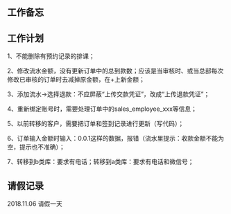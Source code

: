 
## 工作备忘


## 工作计划
1、不能删除有预约记录的排课；

2、修改流水金额，没有更新订单中的总到款数；应该是当审核时、或当总部每次修改已审核的订单时去减掉原金额，在+上新金额；

3、添加流水->选择退款：不应屏蔽“上传交款凭证”，改成“上传退款凭证”；

4、重新绑定账号时，需要处理订单中的sales_employee_xxx等信息；

5、以前转移的客户，需要把订单和签到记录进行更新（写代码）；

6、订单输入金额时输入：0.0.1这样的数据，报错（流水里提示：收款金额不能为空，提示也不准确）；

7、转移到b类库：要求有电话；转移到a类库：要求有电话和微信号；





## 请假记录
2018.11.06 请假一天